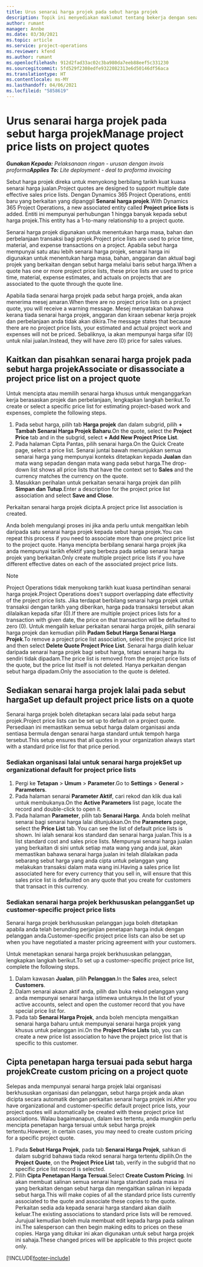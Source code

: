 ```yaml
---
title: Urus senarai harga projek pada sebut harga projek
description: Topik ini menyediakan maklumat tentang bekerja dengan senarai harga projek pada sebut harga.
author: rumant
manager: Annbe
ms.date: 03/30/2021
ms.topic: article
ms.service: project-operations
ms.reviewer: kfend
ms.author: rumant
ms.openlocfilehash: 912d2fad33ac02c3ba980da7eeb88eef5c331230
ms.sourcegitcommit: 5fd529f2308edfe9322082313e6d50146df56aca
ms.translationtype: HT
ms.contentlocale: ms-MY
ms.lasthandoff: 04/06/2021
ms.locfileid: "5858619"
---
```

# <a name="manage-project-price-lists-on-project-quotes"></a><span data-ttu-id="13e83-103">Urus senarai harga projek pada sebut harga projek</span><span class="sxs-lookup"><span data-stu-id="13e83-103">Manage project price lists on project quotes</span></span> 

<span data-ttu-id="13e83-104">_**Gunakan Kepada:** Pelaksanaan ringan - urusan dengan invois proforma_</span><span class="sxs-lookup"><span data-stu-id="13e83-104">_**Applies To:** Lite deployment - deal to proforma invoicing_</span></span>

<span data-ttu-id="13e83-105">Sebut harga projek direka untuk menyokong berbilang tarikh kuat kuasa senarai harga jualan.</span><span class="sxs-lookup"><span data-stu-id="13e83-105">Project quotes are designed to support multiple date effective sales price lists.</span></span> <span data-ttu-id="13e83-106">Dengan Dynamics 365 Project Operations, entiti baru yang berkaitan yang dipanggil **Senarai harga projek**.</span><span class="sxs-lookup"><span data-stu-id="13e83-106">With Dynamics 365 Project Operations, a new associated entity called **Project price lists** is added.</span></span> <span data-ttu-id="13e83-107">Entiti ini mempunyai perhubungan 1 hingga banyak kepada sebut harga projek.</span><span class="sxs-lookup"><span data-stu-id="13e83-107">This entity has a 1-to-many relationship to a project quote.</span></span>

<span data-ttu-id="13e83-108">Senarai harga projek digunakan untuk menentukan harga masa, bahan dan perbelanjaan transaksi bagi projek.</span><span class="sxs-lookup"><span data-stu-id="13e83-108">Project price lists are used to price time, material, and expense transactions on a project.</span></span> <span data-ttu-id="13e83-109">Apabila sebut harga mempunyai satu atau lebih senarai harga projek, senarai harga ini digunakan untuk menentukan harga masa, bahan, anggaran dan aktual bagi projek yang berkaitan dengan sebut harga melalui baris sebut harga.</span><span class="sxs-lookup"><span data-stu-id="13e83-109">When a quote has one or more project price lists, these price lists are used to price time, material, expense estimates, and actuals on projects that are associated to the quote through the quote line.</span></span>

<span data-ttu-id="13e83-110">Apabila tiada senarai harga projek pada sebut harga projek, anda akan menerima mesej amaran.</span><span class="sxs-lookup"><span data-stu-id="13e83-110">When there are no project price lists on a project quote, you will receive a warning message.</span></span> <span data-ttu-id="13e83-111">Mesej menyatakan bahawa kerana tiada senarai harga projek, anggaran dan kiraan sebenar kerja projek dan perbelanjaan anda tidak akan dikira.</span><span class="sxs-lookup"><span data-stu-id="13e83-111">The message states that because there are no project price lists, your estimated and actual project work and expenses will not be priced.</span></span> <span data-ttu-id="13e83-112">Sebaliknya, ia akan mempunyai harga sifar (0) untuk nilai jualan.</span><span class="sxs-lookup"><span data-stu-id="13e83-112">Instead, they will have zero (0) price for sales values.</span></span>

## <a name="associate-or-disassociate-a-project-price-list-on-a-project-quote"></a><span data-ttu-id="13e83-113">Kaitkan dan pisahkan senarai harga projek pada sebut harga projek</span><span class="sxs-lookup"><span data-stu-id="13e83-113">Associate or disassociate a project price list on a project quote</span></span>

<span data-ttu-id="13e83-114">Untuk mencipta atau memilih senarai harga khusus untuk menganggarkan kerja berasaskan projek dan perbelanjaan, lengkapkan langkah berikut.</span><span class="sxs-lookup"><span data-stu-id="13e83-114">To create or select a specific price list for estimating project-based work and expenses, complete the following steps.</span></span>

1. <span data-ttu-id="13e83-115">Pada sebut harga, pilih tab **Harga projek** dan dalam subgrid, pilih **+ Tambah Senarai Harga Projek Baharu**.</span><span class="sxs-lookup"><span data-stu-id="13e83-115">On the quote, select the **Project Price** tab and in the subgrid, select **+ Add New Project Price List**.</span></span>
2. <span data-ttu-id="13e83-116">Pada halaman Cipta Pantas, pilih senarai harga.</span><span class="sxs-lookup"><span data-stu-id="13e83-116">On the Quick Create page, select a price list.</span></span> <span data-ttu-id="13e83-117">Senarai juntai bawah menunjukkan semua senarai harga yang mempunyai konteks ditetapkan kepada **Jualan** dan mata wang sepadan dengan mata wang pada sebut harga.</span><span class="sxs-lookup"><span data-stu-id="13e83-117">The drop-down list shows all price lists that have the context set to **Sales** and the currency matches the currency on the quote.</span></span>
4. <span data-ttu-id="13e83-118">Masukkan perihalan untuk perkaitan senarai harga projek dan pilih **Simpan dan Tutup**.</span><span class="sxs-lookup"><span data-stu-id="13e83-118">Enter a description for the project price list association and select **Save and Close**.</span></span>

<span data-ttu-id="13e83-119">Perkaitan senarai harga projek dicipta.</span><span class="sxs-lookup"><span data-stu-id="13e83-119">A project price list association is created.</span></span>

<span data-ttu-id="13e83-120">Anda boleh mengulangi proses ini jika anda perlu untuk mengaitkan lebih daripada satu senarai harga projek kepada sebut harga projek.</span><span class="sxs-lookup"><span data-stu-id="13e83-120">You can repeat this process if you need to associate more than one project price list to the project quote.</span></span> <span data-ttu-id="13e83-121">Hanya mencipta berbilang senarai harga projek jika anda mempunyai tarikh efektif yang berbeza pada setiap senarai harga projek yang berkaitan.</span><span class="sxs-lookup"><span data-stu-id="13e83-121">Only create multiple project price lists if you have different effective dates on each of the associated project price lists.</span></span>

> [!NOTE]
> <span data-ttu-id="13e83-122">Project Operations tidak menyokong tarikh kuat kuasa pertindihan senarai harga projek.</span><span class="sxs-lookup"><span data-stu-id="13e83-122">Project Operations does't support overlapping date effectivity of the project price lists.</span></span> <span data-ttu-id="13e83-123">Jika terdapat berbilang senarai harga projek untuk transaksi dengan tarikh yang diberikan, harga pada transaksi tersebut akan dilalaikan kepada sifar (0).</span><span class="sxs-lookup"><span data-stu-id="13e83-123">If there are multiple project prices lists for a transaction with given date, the price on that transaction will be defaulted to zero (0).</span></span>
<span data-ttu-id="13e83-124">Untuk mengalih keluar perkaitan senarai harga projek, pilih senarai harga projek dan kemudian pilih **Padam Sebut Harga Senarai Harga Projek**.</span><span class="sxs-lookup"><span data-stu-id="13e83-124">To remove a project price list association, select the project price list and then select **Delete Quote Project Price List**.</span></span> <span data-ttu-id="13e83-125">Senarai harga dialih keluar daripada senarai harga projek bagi sebut harga, tetapi senarai harga itu sendiri tidak dipadam.</span><span class="sxs-lookup"><span data-stu-id="13e83-125">The price list is removed from the project price lists of the quote, but the price list itself is not deleted.</span></span> <span data-ttu-id="13e83-126">Hanya perkaitan dengan sebut harga dipadam.</span><span class="sxs-lookup"><span data-stu-id="13e83-126">Only the association to the quote is deleted.</span></span>

## <a name="set-up-default-project-price-lists-on-a-quote"></a><span data-ttu-id="13e83-127">Sediakan senarai harga projek lalai pada sebut harga</span><span class="sxs-lookup"><span data-stu-id="13e83-127">Set up default project price lists on a quote</span></span>

<span data-ttu-id="13e83-128">Senarai harga projek boleh ditetapkan secara lalai pada sebut harga projek.</span><span class="sxs-lookup"><span data-stu-id="13e83-128">Project price lists can be set up to default on a project quote.</span></span> <span data-ttu-id="13e83-129">Persediaan ini memastikan semua sebut harga dalam organisasi anda sentiasa bermula dengan senarai harga standard untuk tempoh harga tersebut.</span><span class="sxs-lookup"><span data-stu-id="13e83-129">This setup ensures that all quotes in your organization always start with a standard price list for that price period.</span></span>

### <a name="set-up-organizational-default-for-project-price-lists"></a><span data-ttu-id="13e83-130">Sediakan organisasi lalai untuk senarai harga projek</span><span class="sxs-lookup"><span data-stu-id="13e83-130">Set up organizational default for project price lists</span></span>

1. <span data-ttu-id="13e83-131">Pergi ke **Tetapan** > **Umum** > **Parameter**.</span><span class="sxs-lookup"><span data-stu-id="13e83-131">Go to **Settings** > **General** > **Parameters**.</span></span>
2. <span data-ttu-id="13e83-132">Pada halaman senarai **Parameter Aktif**, cari rekod dan klik dua kali untuk membukanya.</span><span class="sxs-lookup"><span data-stu-id="13e83-132">On the **Active Parameters** list page, locate the record and double-click to open it.</span></span> 
3. <span data-ttu-id="13e83-133">Pada halaman **Parameter**, pilih tab **Senarai Harga**. Anda boleh melihat senarai bagi senarai harga lalai ditunjukkan.</span><span class="sxs-lookup"><span data-stu-id="13e83-133">On the **Parameters** page, select the **Price List** tab. You can see the list of default price lists is shown.</span></span> <span data-ttu-id="13e83-134">Ini ialah senarai kos standard dan senarai harga jualan.</span><span class="sxs-lookup"><span data-stu-id="13e83-134">This is a list standard cost and sales price lists.</span></span> <span data-ttu-id="13e83-135">Mempunyai senarai harga jualan yang berkaitan di sini untuk setiap mata wang yang anda jual, akan memastikan bahawa senarai harga jualan ini telah dilalaikan pada sebarang sebut harga yang anda cipta untuk pelanggan yang melakukan transaksi dalam mata wang ini.</span><span class="sxs-lookup"><span data-stu-id="13e83-135">Having a sales price list associated here for every currency that you sell in, will ensure that this sales price list is defaulted on any quote that you create for customers that transact in this currency.</span></span>

### <a name="set-up-customer-specific-project-price-lists"></a><span data-ttu-id="13e83-136">Sediakan senarai harga projek berkhususkan pelanggan</span><span class="sxs-lookup"><span data-stu-id="13e83-136">Set up customer-specific project price lists</span></span>

<span data-ttu-id="13e83-137">Senarai harga projek berkhususkan pelanggan juga boleh ditetapkan apabila anda telah berunding perjanjian penetapan harga induk dengan pelanggan anda.</span><span class="sxs-lookup"><span data-stu-id="13e83-137">Customer-specific project price lists can also be set up when you have negotiated a master pricing agreement with your customers.</span></span>

<span data-ttu-id="13e83-138">Untuk menetapkan senarai harga projek berkhususkan pelanggan, lengkapkan langkah berikut.</span><span class="sxs-lookup"><span data-stu-id="13e83-138">To set up a customer-specific project price list, complete the following steps.</span></span>

1. <span data-ttu-id="13e83-139">Dalam kawasan **Jualan**, pilih **Pelanggan**.</span><span class="sxs-lookup"><span data-stu-id="13e83-139">In the **Sales** area, select **Customers**.</span></span>
2. <span data-ttu-id="13e83-140">Dalam senarai akaun aktif anda, pilih dan buka rekod pelanggan yang anda mempunyai senarai harga istimewa untuknya.</span><span class="sxs-lookup"><span data-stu-id="13e83-140">In the list of your active accounts, select and open the customer record that you have special price list for.</span></span>
3. <span data-ttu-id="13e83-141">Pada tab **Senarai Harga Projek**, anda boleh mencipta mengaitkan senarai harga baharu untuk mempunyai senarai harga projek yang khusus untuk pelanggan ini.</span><span class="sxs-lookup"><span data-stu-id="13e83-141">On the **Project Price Lists** tab, you can create a new price list association to have the project price list that is specific to this customer.</span></span>

## <a name="create-custom-pricing-on-a-project-quote"></a><span data-ttu-id="13e83-142">Cipta penetapan harga tersuai pada sebut harga projek</span><span class="sxs-lookup"><span data-stu-id="13e83-142">Create custom pricing on a project quote</span></span>

<span data-ttu-id="13e83-143">Selepas anda mempunyai senarai harga projek lalai organisasi berkhususkan organisasi dan pelanggan, sebut harga projek anda akan dicipta secara automatik dengan perkaitan senarai harga projek ini.</span><span class="sxs-lookup"><span data-stu-id="13e83-143">After you have organizational and customer-specific default project price lists, your project quotes will automatically be created with these project price list associations.</span></span> <span data-ttu-id="13e83-144">Walau bagaimanapun, dalam kes tertentu, anda mungkin perlu mencipta penetapan harga tersuai untuk sebut harga projek tertentu.</span><span class="sxs-lookup"><span data-stu-id="13e83-144">However, in certain cases, you may need to create custom pricing for a specific project quote.</span></span> 

1. <span data-ttu-id="13e83-145">Pada **Sebut Harga Projek**, pada tab **Senarai Harga Projek**, sahkan di dalam subgrid bahawa tiada rekod senarai harga tertentu dipilih.</span><span class="sxs-lookup"><span data-stu-id="13e83-145">On the **Project Quote**, on the **Project Price List** tab, verify in the subgrid that no specific price list record is selected.</span></span>
2. <span data-ttu-id="13e83-146">Pilih **Cipta Penetapan Harga Tersuai**.</span><span class="sxs-lookup"><span data-stu-id="13e83-146">Select **Create Custom Pricing**.</span></span> <span data-ttu-id="13e83-147">Ini akan membuat salinan semua senarai harga standard pada masa ini yang berkaitan dengan sebut harga dan mengaitkan salinan ini kepada sebut harga.</span><span class="sxs-lookup"><span data-stu-id="13e83-147">This will make copies of all the standard price lists currently associated to the quote and associate these copies to the quote.</span></span> <span data-ttu-id="13e83-148">Perkaitan sedia ada kepada senarai harga standard akan dialih keluar.</span><span class="sxs-lookup"><span data-stu-id="13e83-148">The existing associations to standard price lists will be removed.</span></span> <span data-ttu-id="13e83-149">Jurujual kemudian boleh mula membuat edit kepada harga pada salinan ini.</span><span class="sxs-lookup"><span data-stu-id="13e83-149">The salesperson can then begin making edits to prices on these copies.</span></span> <span data-ttu-id="13e83-150">Harga yang ditukar ini akan digunakan untuk sebut harga projek ini sahaja.</span><span class="sxs-lookup"><span data-stu-id="13e83-150">These changed prices will be applicable to this project quote only.</span></span>


[!INCLUDE[footer-include](../../includes/footer-banner.md)]
